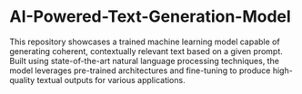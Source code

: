 # AI-Powered-Text-Generation-Model
This repository showcases a trained machine learning model capable of generating coherent, contextually relevant text based on a given prompt. Built using state-of-the-art natural language processing techniques, the model leverages pre-trained architectures and fine-tuning to produce high-quality textual outputs for various applications.
